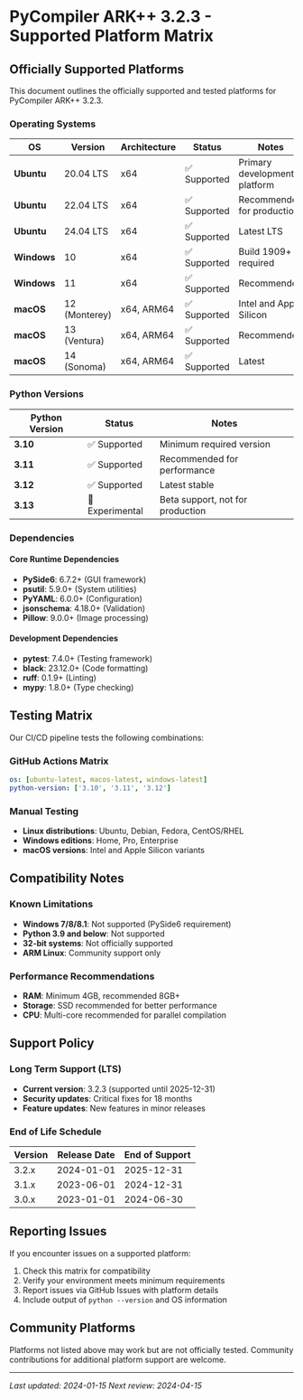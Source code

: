 # PyCompiler ARK++ 3.2.3 - Supported Platform Matrix

## Officially Supported Platforms

This document outlines the officially supported and tested platforms for PyCompiler ARK++ 3.2.3.

### Operating Systems

| OS | Version | Architecture | Status | Notes |
|---|---|---|---|---|
| **Ubuntu** | 20.04 LTS | x64 | ✅ Supported | Primary development platform |
| **Ubuntu** | 22.04 LTS | x64 | ✅ Supported | Recommended for production |
| **Ubuntu** | 24.04 LTS | x64 | ✅ Supported | Latest LTS |
| **Windows** | 10 | x64 | ✅ Supported | Build 1909+ required |
| **Windows** | 11 | x64 | ✅ Supported | Recommended |
| **macOS** | 12 (Monterey) | x64, ARM64 | ✅ Supported | Intel and Apple Silicon |
| **macOS** | 13 (Ventura) | x64, ARM64 | ✅ Supported | Recommended |
| **macOS** | 14 (Sonoma) | x64, ARM64 | ✅ Supported | Latest |

### Python Versions

| Python Version | Status | Notes |
|---|---|---|
| **3.10** | ✅ Supported | Minimum required version |
| **3.11** | ✅ Supported | Recommended for performance |
| **3.12** | ✅ Supported | Latest stable |
| **3.13** | 🧪 Experimental | Beta support, not for production |

### Dependencies

#### Core Runtime Dependencies
- **PySide6**: 6.7.2+ (GUI framework)
- **psutil**: 5.9.0+ (System utilities)
- **PyYAML**: 6.0.0+ (Configuration)
- **jsonschema**: 4.18.0+ (Validation)
- **Pillow**: 9.0.0+ (Image processing)

#### Development Dependencies
- **pytest**: 7.4.0+ (Testing framework)
- **black**: 23.12.0+ (Code formatting)
- **ruff**: 0.1.9+ (Linting)
- **mypy**: 1.8.0+ (Type checking)

## Testing Matrix

Our CI/CD pipeline tests the following combinations:

### GitHub Actions Matrix
```yaml
os: [ubuntu-latest, macos-latest, windows-latest]
python-version: ['3.10', '3.11', '3.12']
```

### Manual Testing
- **Linux distributions**: Ubuntu, Debian, Fedora, CentOS/RHEL
- **Windows editions**: Home, Pro, Enterprise
- **macOS versions**: Intel and Apple Silicon variants

## Compatibility Notes

### Known Limitations
- **Windows 7/8/8.1**: Not supported (PySide6 requirement)
- **Python 3.9 and below**: Not supported
- **32-bit systems**: Not officially supported
- **ARM Linux**: Community support only

### Performance Recommendations
- **RAM**: Minimum 4GB, recommended 8GB+
- **Storage**: SSD recommended for better performance
- **CPU**: Multi-core recommended for parallel compilation

## Support Policy

### Long Term Support (LTS)
- **Current version**: 3.2.3 (supported until 2025-12-31)
- **Security updates**: Critical fixes for 18 months
- **Feature updates**: New features in minor releases

### End of Life Schedule
| Version | Release Date | End of Support |
|---|---|---|
| 3.2.x | 2024-01-01 | 2025-12-31 |
| 3.1.x | 2023-06-01 | 2024-12-31 |
| 3.0.x | 2023-01-01 | 2024-06-30 |

## Reporting Issues

If you encounter issues on a supported platform:
1. Check this matrix for compatibility
2. Verify your environment meets minimum requirements
3. Report issues via GitHub Issues with platform details
4. Include output of `python --version` and OS information

## Community Platforms

Platforms not listed above may work but are not officially tested. Community contributions for additional platform support are welcome.

---

*Last updated: 2024-01-15*
*Next review: 2024-04-15*